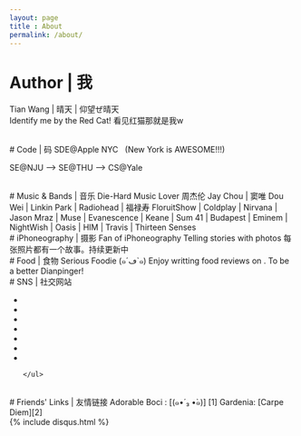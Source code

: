 ```yaml
---
layout: page
title : About
permalink: /about/
---
```

# Author | 我 
Tian Wang | 晴天 | 仰望ぜ晴天  
Identify me by the Red Cat! 看见红猫那就是我w  

<br>
# Code | 码
SDE@Apple NYC &nbsp; (New York is AWESOME!!!)

SE@NJU --> SE@THU --> CS@Yale 

<br>
# Music & Bands | 音乐 
Die-Hard Music Lover  
周杰伦 Jay Chou | 窦唯 Dou Wei | Linkin Park | Radiohead | 福禄寿 FloruitShow | Coldplay | Nirvana | Jason Mraz | Muse | Evanescence | Keane | Sum 41 | Budapest | Eminem | NightWish | Oasis | HIM | Travis | Thirteen Senses 

<br>
# iPhoneography | 摄影
Fan of iPhoneography  
Telling stories with photos 每张照片都有一个故事。持续更新中


<br>
# Food | 食物  
Serious Foodie (๑´ڡ`๑)   
Enjoy writting food reviews on <a class="dianping" href="http://www.dianping.com/member/44509194"><i class="fd icon-dianping"></i></a>. To be a better Dianpinger!  

<br>
# SNS | 社交网站
<div>
	<ul class="social">
	    <li><a class="douban" target="_blank" href="http://www.douban.com/people/annieqt/"><i
	        class="fd icon-douban"></i></a>
	    </li>
	    <li><a class="zhihu" target="_blank" href="http://www.zhihu.com/people/annieqt"><i
	        class="fd icon-zhihu-square"></i></a>
	    </li>	 
	    <li><a class="wangyiyunyinyue" target="_blank" href="https://music.163.com/#/user/home?id=52467665"><i
	        class="fd icon-wangyiyunyinyue"></i></a>
	    </li> 
	    <li><a class="facebook" target="_blank" href="https://www.facebook.com/tian.wang.3532"><i
	        class="fa fa-facebook"></i></a>
	    </li>
	    <li><a class="github" target="_blank" href="https://github.com/annieqt"><i class="fa fa-github glyph"></i></a>
	    </li>
	    <li><a class="leetcode" target="_blank" href="https://discuss.leetcode.com/user/annieqt">
	    <i class="fa fa-code"></i></a>
	    </li>
	    <li><a class="weibo" target="_blank" href="http://weibo.com/u/1320541007"><i class="fa fa-weibo"></i></a>
        </li>
	    
	    
	</ul>
</div>

<br>
# Friends' Links | 友情链接  
Adorable Boci : [(๑•́ ₃ •̀๑)] [1]  
Gardenia: [Carpe Diem][2]  

[1]:http://bichengluo.me
[2]:http://nanshu.wang


<br>
<div>
  {% include disqus.html %}               
</div>